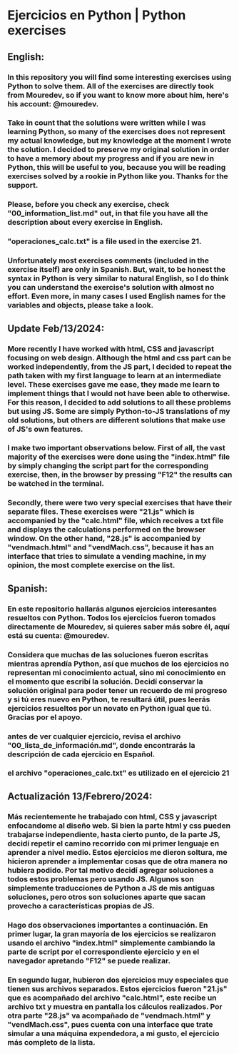 # **Ejercicios en Python | Python exercises**

## English:

### In this repository you will find some interesting exercises using Python to solve them. All of the exercises are directly took from Mouredev, so if you want to know more about him, here's his account: @mouredev. 
### **Take in count that the solutions were written while I was learning Python, so many of the exercises does not represent my actual knowledge, but my knowledge at the moment I wrote the solution. I decided to preserve my original solution in order to have a memory about my progress and if you are new in Python, this will be useful to you, because you will be reading exercises solved by a rookie in Python like you. Thanks for the support.**
### **Please, before you check any exercise**, check **"00_information_list.md"** out, in that file you have all the description about every exercise in English.
### "operaciones_calc.txt" is a file used in the exercise 21.
### **Unfortunately most exercises comments (included in the exercise itself) are only in Spanish.** But, wait, to be honest the syntax in Python is very similar to natural English, so I do think you can understand the exercise's solution with almost no effort. Even more, in many cases I used English names for the variables and objects, please take a look.

## Update Feb/13/2024:
### More recently I have worked with html, CSS and javascript focusing on web design. Although the html and css part can be worked independently, from the JS part, I decided to repeat the path taken with my first language to learn at an intermediate level. These exercises gave me ease, they made me learn to implement things that I would not have been able to otherwise. For this reason, I decided to add solutions to all these problems but using JS. Some are simply Python-to-JS translations of my old solutions, but others are different solutions that make use of JS's own features. 

### I make two important observations below. First of all, the vast majority of the exercises were done using the "index.html" file by simply changing the script part for the corresponding exercise, then, in the browser by pressing "F12" the results can be watched in the terminal.
### Secondly, there were two very special exercises that have their separate files. These exercises were "21.js" which is accompanied by the "calc.html" file, which receives a txt file and displays the calculations performed on the browser window. On the other hand, "28.js" is accompanied by "vendmach.html" and "vendMach.css", because it has an interface that tries to simulate a vending machine, in my opinion, the most complete exercise on the list.

## Spanish:

### En este repositorio hallarás algunos ejercicios interesantes resueltos con Python. Todos los ejercicios fueron tomados directamente de Mouredev, si quieres saber más sobre él, aquí está su cuenta: @mouredev. 
### **Considera que muchas de las soluciones fueron escritas mientras aprendía Python, así que muchos de los ejercicios no representan mi conocimiento actual, sino mi conocimiento en el momento que escribí la solución. Decidí conservar la solución original para poder tener un recuerdo de mi progreso y si tú eres nuevo en Python, te resultará útil, pues leerás ejercicios resueltos por un novato en Python igual que tú. Gracias por el apoyo.**
### **antes de ver cualquier ejercicio**, revisa el archivo **"00_lista_de_información.md"**, donde encontrarás la descripción de cada ejercicio en Español.
### el archivo "operaciones_calc.txt" es utilizado en el ejercicio 21

## Actualización 13/Febrero/2024:
### Más recientemente he trabajado con html, CSS y javascript enfocandome al diseño web. Si bien la parte html y css pueden trabajarse independiente, hasta cierto punto, de la parte JS, decidí repetir el camino recorrido con mi primer lenguaje en aprender a nivel medio. Estos ejercicios me dieron soltura, me hicieron aprender a implementar cosas que de otra manera no hubiera podido. Por tal motivo decidí agregar soluciones a todos estos problemas pero usando JS. Algunos son simplemente traducciones de Python a JS de mis antiguas soluciones, pero otros son soluciones aparte que sacan provecho a características propias de JS.

### Hago dos observaciones importantes a continuación. En primer lugar, la gran mayoría de los ejercicios se realizaron usando el archivo "index.html" simplemente cambiando la parte de script por el correspondiente ejercicio y en el navegador apretando "F12" se puede realizar. 
### En segundo lugar, hubieron dos ejercicios muy especiales que tienen sus archivos separados. Estos ejercicios fueron "21.js" que es acompañado del archivo "calc.html", este recibe un archivo txt y muestra en pantalla los cálculos realizados. Por otra parte "28.js" va acompañado de "vendmach.html" y "vendMach.css", pues cuenta con una interface que trate simular a una máquina expendedora, a mi gusto, el ejercicio más completo de la lista.